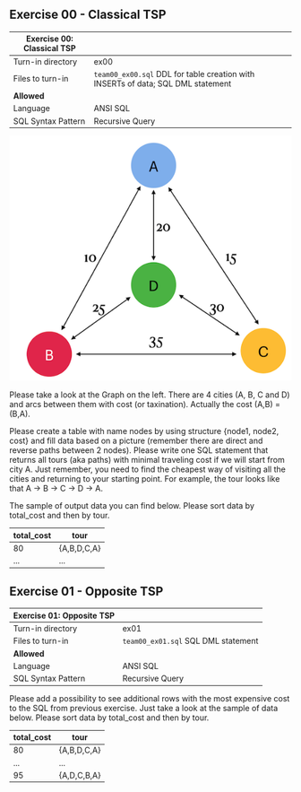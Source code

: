 
## Exercise 00 - Classical TSP

| Exercise 00: Classical TSP|                                                                                                                          |
|---------------------------------------|--------------------------------------------------------------------------------------------------------------------------|
| Turn-in directory                     | ex00                                                                                                                     |
| Files to turn-in                      | `team00_ex00.sql` DDL for table creation with INSERTs of data; SQL DML statement                                                                                |
| **Allowed**                               |                                                                                                                          |
| Language                        | ANSI SQL|
| SQL Syntax Pattern                        | Recursive Query|

![T00_02](T00_02.png)

Please take a look at the Graph on the left. 
There are 4 cities (A, B, C and D) and arcs between them with cost (or taxination). Actually the cost (A,B) = (B,A).

Please create a table with name nodes by using structure {node1, node2, cost} and fill data based on a picture (remember there are direct and reverse paths between 2 nodes).
Please write one SQL statement that returns all tours (aka paths) with minimal traveling cost if we will start from city A.
Just remember, you need to find the cheapest way of visiting all the cities and returning to your starting point. For example, the tour looks like that A -> B -> C -> D -> A.

The sample of output data you can find below. Please sort data by total_cost and then by tour.

| total_cost | tour |
| ------ | ------ |
| 80 | {A,B,D,C,A} |
| ... | ... |

## Exercise 01 - Opposite TSP

| Exercise 01: Opposite TSP|                                                                                                                          |
|---------------------------------------|--------------------------------------------------------------------------------------------------------------------------|
| Turn-in directory                     | ex01                                                                                                                     |
| Files to turn-in                      | `team00_ex01.sql`     SQL DML statement                                                                             |
| **Allowed**                               |                                                                                                                          |
| Language                        | ANSI SQL|
| SQL Syntax Pattern                        | Recursive Query|

Please add a possibility to see additional rows with the most expensive cost to the SQL from previous exercise. Just take a look at the sample of data below. Please sort data by total_cost and then by tour.

| total_cost | tour |
| ------ | ------ |
| 80 | {A,B,D,C,A} |
| ... | ... |
| 95 | {A,D,C,B,A} |



